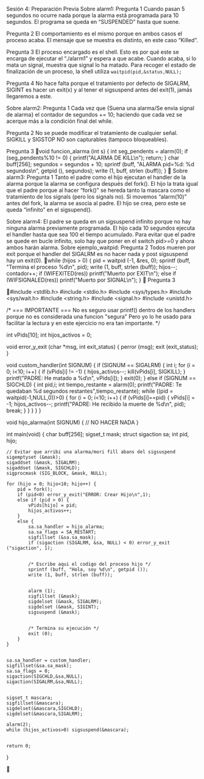 ﻿Sesión        4: Preparación Previa
Sobre alarm1:
Pregunta 1
Cuando pasan 5 segundos no ocurre nada porque la alarma está programada para 10 segundos. El programa se queda en “SUSPENDED” hasta que suene.


Pregunta 2
El comportamiento es el mismo porque en ambos casos el proceso acaba. El mensaje que se muestra es distinto, en este caso “Killed”.


Pregunta 3
El proceso encargado es el shell. Esto es por qué este se encarga de ejecutar el “./alarm1” y espera a que acabe. Cuando acaba, si lo mata un signal, muestra que signal lo ha matado.
Para recoger el estado de finalización de un proceso, la shell utiliza `waitpid(pid,&status,NULL);`


Pregunta 4
No hace falta porque el tratamiento por defecto de SIGALRM, SIGINT es hacer un exit(x) y al tener el sigsuspend antes del exit(1), jamás llegaremos a este.


Sobre alarm2:
Pregunta 1
Cada vez que {Suena una alarma/Se envia signal de alarma} el contador de segundos += 10; haciendo que cada vez se acerque más a la condición final del while.


Pregunta 2
No se puede modificar el tratamiento de cualquier señal.
SIGKILL y SIGSTOP NO son capturables (tampoco bloqueables).


Pregunta 3
void funcion_alarma (int s) {
  int seg_pendents = alarm(0);
  if (seg_pendents%10 != 0) {
        printf("ALARMA DE KILL\n");
        return;
  }
  char buff[256];
  segundos = segundos + 10;
  sprintf (buff, "ALARMA pid=%d: %d segundos\n", getpid (), segundos);
  write (1, buff, strlen (buff));
}

Sobre alarm3:
Pregunta 1
Tanto el padre como el hijo ejecutan el handler de la alarma porque la alarma se configura después del fork(). El hijo la trata igual que el padre porque al hacer “fork()” se hereda tanto la mascara como el tratamiento de los signals (pero los signals no).
Si movemos “alarm(10)” antes del fork, la alarma se asocia al padre. El hijo se crea, pero este se queda “infinito” en el sigsupend().


Sobre alarm4:
El padre se queda en un sigsuspend infinito porque no hay ninguna alarma previamente programada. El hijo cada 10 segundos ejecuta el handler hasta que sea 100 el tiempo acumulado.
Para evitar que el padre se quede en bucle infinito, solo hay que poner en el switch pid>=0
y ahora ambos harán alarma.
Sobre ejemplo_waitpid:
Pregunta 2
Todos mueren por exit porque el handler del SIGALRM es no hacer nada y post sigsuspend hay un exit(0).
while (hijos > 0) {
      pid = waitpid (-1, &res, 0);
      sprintf (buff, "Termina el proceso %d\n", pid);
      write (1, buff, strlen (buff));
      hijos--;
      contador++;
      if (WIFEXITED(res)) printf("Muerto por EXIT\n");
      else if (WIFSIGNALED(res)) printf("Muerto por SIGNAL\n");
}

Pregunta 3


#include <stdlib.h>
#include <stdio.h>
#include <sys/types.h>
#include <sys/wait.h>
#include <string.h>
#include <signal.h>
#include <unistd.h>


/*
=== IMPORTANTE ===
No es seguro usar printf() dentro de los handlers porque no es considerada una funcion "segura"
Pero yo lo he usado para facilitar la lectura y en este ejercicio no era tan importante.
*/


int vPids[10];
int hijos_activos = 0;


void error_y_exit (char *msg, int exit_status) {
    perror (msg);
    exit (exit_status);
}


void custom_handler(int SIGNUM) {
    if (SIGNUM == SIGALRM) {
        int i;
        for (i = 0; i<10; i++) {
            if (vPids[i] != -1) {
                hijos_activos--;
                kill(vPids[i], SIGKILL);
            }
            printf("PADRE: He matado a %d\n", vPids[i]);
        }
        exit(0);
    }
    else if (SIGNUM == SIGCHLD) {
        int pid,i;
        int tiempo_restante = alarm(0);
        printf("PADRE: Te quedaban %d segundos restantes",tiempo_restante);
        while ((pid = waitpid(-1,NULL,0))>0) {
            for (i = 0; i<10; i++) {
                if (vPids[i]==pid) {
                    vPids[i] = -1;
                    hijos_activos--;
                    printf("PADRE: He recibido la muerte de %d\n", pid);
                    break;
                }
            }
        }
    }
}


void hijo_alarma(int SIGNUM) {
    // NO HACER NADA
}


int main(void) {
    char buff[256];
    sigset_t mask;
    struct sigaction sa;
    int pid, hijo;
    
    // Evitar que arribi una alarma/mori fill abans del sigsuspend
    sigemptyset (&mask);
    sigaddset (&mask, SIGALRM);
    sigaddset (&mask, SIGCHLD);
    sigprocmask (SIG_BLOCK, &mask, NULL);
    
    for (hijo = 0; hijo<10; hijo++) {
        pid = fork();
        if (pid<0) error_y_exit("ERROR: Crear Hijo\n",1);
        else if (pid > 0) {
            vPids[hijo] = pid;
            hijos_activos++;
        }
        else {
            sa.sa_handler = hijo_alarma;
            sa.sa_flags = SA_RESTART;
            sigfillset (&sa.sa_mask);
            if (sigaction (SIGALRM, &sa, NULL) < 0) error_y_exit ("sigaction", 1);


            /* Escribe aqui el codigo del proceso hijo */
            sprintf (buff, "Hola, soy %d\n", getpid ());
            write (1, buff, strlen (buff));


            alarm (1);
            sigfillset (&mask);
            sigdelset (&mask, SIGALRM);
            sigdelset (&mask, SIGINT);
            sigsuspend (&mask);


            /* Termina su ejecución */
            exit (0);
        }
    }


    sa.sa_handler = custom_handler;
    sigfillset(&sa.sa_mask);
    sa.sa_flags = 0;
    sigaction(SIGCHLD,&sa,NULL);
    sigaction(SIGALRM,&sa,NULL);


    sigset_t mascara;
    sigfillset(&mascara);
    sigdelset(&mascara,SIGCHLD);
    sigdelset(&mascara,SIGALRM);
    
    alarm(2);
    while (hijos_activos>0) sigsuspend(&mascara);


    return 0;
}


